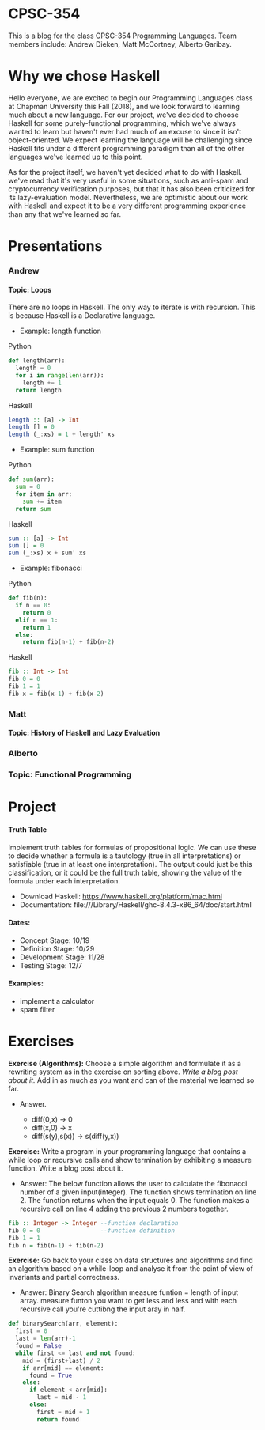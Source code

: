 # CPSC-354
This is a blog for the class CPSC-354 Programming Languages. Team members include: Andrew Dieken, Matt McCortney, Alberto Garibay. 

# Why we chose Haskell

Hello everyone, we are excited to begin our Programming Languages class at Chapman University this Fall (2018), and we look forward to learning much about a new language. For our project, we've decided to choose Haskell for some purely-functional programming, which we've always wanted to learn but haven't ever had much of an excuse to since it isn't object-oriented. We expect learning the language will be challenging since Haskell fits under a different programming paradigm than all of the other languages we've learned up to this point.

As for the project itself, we haven't yet decided what to do with Haskell. we've read that it's very useful in some situations, such as anti-spam and cryptocurrency verification purposes, but that it has also been criticized for its lazy-evaluation model. Nevertheless, we are optimistic about our work with Haskell and expect it to be a very different programming experience than any that we've learned so far.

# Presentations

### Andrew
#### Topic: Loops

There are no loops in Haskell. The only way to iterate is with recursion.
This is because Haskell is a Declarative language.

- Example: length function

Python
```python
def length(arr):
  length = 0
  for i in range(len(arr)):
    length += 1
  return length
```
Haskell
```haskell
length :: [a] -> Int
length [] = 0
length (_:xs) = 1 + length' xs
```

- Example: sum function

Python
```python
def sum(arr):
  sum = 0
  for item in arr:
    sum += item
  return sum
```
Haskell
```haskell
sum :: [a] -> Int
sum [] = 0
sum (_:xs) x + sum' xs
```

- Example: fibonacci

Python
```python
def fib(n):
  if n == 0:
    return 0
  elif n == 1:
    return 1
  else:
    return fib(n-1) + fib(n-2)
```
Haskell
```haskell
fib :: Int -> Int
fib 0 = 0
fib 1 = 1
fib x = fib(x-1) + fib(x-2)
```

### Matt
#### Topic: History of Haskell and Lazy Evaluation

### Alberto
### Topic: Functional Programming

# Project
#### Truth Table
Implement truth tables for formulas of propositional logic. We can use these to decide whether a formula is a tautology (true in all interpretations) or satisfiable (true in at least one interpretation). The output could just be this classification, or it could be the full truth table, showing the value of the formula under each interpretation.

- Download Haskell: https://www.haskell.org/platform/mac.html
- Documentation: file:///Library/Haskell/ghc-8.4.3-x86_64/doc/start.html
#### Dates:
- Concept Stage: 10/19
- Definition Stage: 10/29
- Development Stage: 11/28
- Testing Stage: 12/7

#### Examples:
- implement a calculator
- spam filter

# Exercises

**Exercise (Algorithms):** Choose a simple algorithm and formulate it as a rewriting system as in the exercise on sorting above. *Write a blog post about it.* Add in as much as you want and can of the material we learned so far.

- Answer.

  - diff(0,x) -> 0
  - diff(x,0) -> x
  - diff(s(y),s(x)) -> s(diff(y,x))


**Exercise:** Write a program in your programming language that contains a while loop or recursive calls and show termination by exhibiting a measure function. Write a blog post about it.

- Answer: The below function allows the user to calculate the fibonacci number of a given input(integer). The function shows termination on line 2. The function returns when the input equals 0. The function makes a recursive call on line 4 adding the previous 2 numbers together.

```haskell
fib :: Integer -> Integer --function declaration
fib 0 = 0                 --function definition
fib 1 = 1
fib n = fib(n-1) + fib(n-2)
``` 
 

**Exercise:** Go back to your class on data structures and algorithms and find an algorithm based on a while-loop and analyse it from the point of view of invariants and partial correctness.

- Answer: Binary Search algorithm
measure funtion = length of input array. measure funton you want to get less and less and with each recursive call you're cuttibng the input aray in half.

```python
def binarySearch(arr, element):
  first = 0
  last = len(arr)-1
  found = False
  while first <= last and not found:
    mid = (first+last) / 2
    if arr[mid] == element:
      found = True
    else:
      if element < arr[mid]:
        last = mid - 1
      else:
        first = mid + 1
        return found
```
